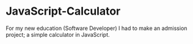 # JavaScript-Calculator
For my new education (Software Developer) I had to make an admission project; a simple calculator in JavaScript.
